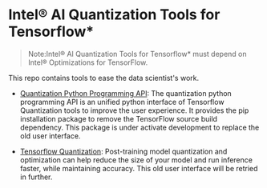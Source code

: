 # Intel® AI Quantization Tools for Tensorflow*

> Note:Intel® AI Quantization Tools for Tensorflow* must depend on Intel® Optimizations for TensorFlow.


This repo contains tools to ease the data scientist's work.

* [Quantization Python Programming API](api/README.md#quantization-python-programming-api-quick-start):
  The quantization python programming API is an unified python interface of Tensorflow Quantization tools to
 improve the user experience. It provides the pip installation package to remove the TensorFlow source build
dependency. This package is under activate development to replace the old user interface.

* [Tensorflow Quantization](tensorflow_quantization/README.md#quantization-tools):
  Post-training model quantization and optimization can help reduce the size of your model
  and run inference faster, while maintaining accuracy. This old user interface will be retried in further.

